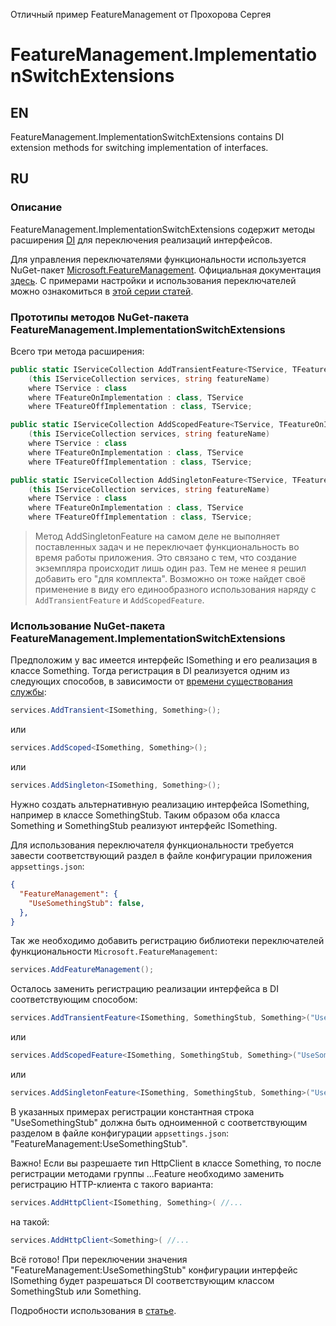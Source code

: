 ﻿Отличный пример FeatureManagement от Прохорова Сергея

# FeatureManagement.ImplementationSwitchExtensions

## EN

FeatureManagement.ImplementationSwitchExtensions contains DI extension methods for switching implementation of interfaces.

## RU

### Описание

FeatureManagement.ImplementationSwitchExtensions содержит методы расширения [DI](https://docs.microsoft.com/ru-ru/dotnet/core/extensions/dependency-injection) для переключения реализаций интерфейсов.

Для управления переключателями функциональности используется NuGet-пакет [Microsoft.FeatureManagement](https://www.nuget.org/packages/Microsoft.FeatureManagement/). Официальная документация [здесь](https://docs.microsoft.com/ru-ru/azure/azure-app-configuration/use-feature-flags-dotnet-core?tabs=core5x "Руководство по использованию флагов функций в приложении ASP.NET Core"). С примерами настройки и использования переключателей можно ознакомиться в [этой серии статей](https://andrewlock.net/series/adding-feature-flags-to-an-asp-net-core-app/ "Series: Adding feature flags to an ASP.NET Core app").

### Прототипы методов NuGet-пакета FeatureManagement.ImplementationSwitchExtensions

Всего три метода расширения:

```csharp
public static IServiceCollection AddTransientFeature<TService, TFeatureOnImplementation, TFeatureOffImplementation>
    (this IServiceCollection services, string featureName)
    where TService : class
    where TFeatureOnImplementation : class, TService
    where TFeatureOffImplementation : class, TService;
```

```csharp
public static IServiceCollection AddScopedFeature<TService, TFeatureOnImplementation, TFeatureOffImplementation>
    (this IServiceCollection services, string featureName)
    where TService : class
    where TFeatureOnImplementation : class, TService
    where TFeatureOffImplementation : class, TService;
```

```csharp
public static IServiceCollection AddSingletonFeature<TService, TFeatureOnImplementation, TFeatureOffImplementation>
    (this IServiceCollection services, string featureName)
    where TService : class
    where TFeatureOnImplementation : class, TService
    where TFeatureOffImplementation : class, TService;
```

> Метод AddSingletonFeature на самом деле не выполняет поставленных задач и не переключает функциональность во время работы приложения. Это связано с тем, что создание экземпляра происходит лишь один раз. Тем не менее я решил добавить его "для комплекта". Возможно он тоже найдет своё применение в виду его единообразного использования наряду с `AddTransientFeature` и `AddScopedFeature`.

### Использование NuGet-пакета FeatureManagement.ImplementationSwitchExtensions

Предположим у вас имеется интерфейс ISomething и его реализация в классе Something. Тогда регистрация в DI реализуется одним из следующих способов, в зависимости от [времени существования службы](https://docs.microsoft.com/ru-ru/dotnet/core/extensions/dependency-injection#service-lifetimes):

```csharp
services.AddTransient<ISomething, Something>();
```

или

```csharp
services.AddScoped<ISomething, Something>();
```

или

```csharp
services.AddSingleton<ISomething, Something>();
```

Нужно создать альтернативную реализацию интерфейса ISomething, например в классе SomethingStub. Таким образом оба класса Something и SomethingStub реализуют интерфейс ISomething.

Для использования переключателя функциональности требуется завести соответствующий раздел в файле конфигурации приложения `appsettings.json`:

```json
{
  "FeatureManagement": {
    "UseSomethingStub": false,
  },
}
```

Так же необходимо добавить регистрацию библиотеки переключателей функциональности `Microsoft.FeatureManagement`:

```csharp
services.AddFeatureManagement();
```

Осталось заменить регистрацию реализации интерфейса в DI соответствующим способом:

```csharp
services.AddTransientFeature<ISomething, SomethingStub, Something>("UseSomethingStub");
```

или

```csharp
services.AddScopedFeature<ISomething, SomethingStub, Something>("UseSomethingStub");
```

или

```csharp
services.AddSingletonFeature<ISomething, SomethingStub, Something>("UseSomethingStub");
```

В указанных примерах регистрации константная строка "UseSomethingStub" должна быть одноименной с соответствующим разделом в файле конфигурации  `appsettings.json`: "FeatureManagement:UseSomethingStub".

Важно! Если вы разрешаете тип HttpClient в классе Something, то после регистрации методами группы ...Feature необходимо заменить регистрацию HTTP-клиента с такого варианта:

```csharp
services.AddHttpClient<ISomething, Something>( //...
```

на такой:

```csharp
services.AddHttpClient<Something>( //...
```

Всё готово! При переключении значения "FeatureManagement:UseSomethingStub" конфигурации интерфейс ISomething будет разрешаться DI соответствующим классом SomethingStub или Something.

Подробности использования в [статье](https://habr.com/ru/company/akbarsdigital/blog/597541/).
